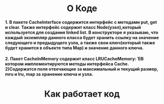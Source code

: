 <h1 align="center">О Коде</h1>
<h4>1. В пакете CacheInterface содержится интерфейс с методами put, get и clear.
Также интерфейс содержит класс Node(узел),который используется для создания linked list.
В конструкторе я указываю, что каждый экземпляр данного класса будет хранить ссылку на значение следующего и предыдущего узла,
а также свои ключ(который также будет хранится в объекте типа Map) и значение данного ключа.</h4>
<h4>2. Пакет CacheInMemory содержит класс LRUCacheMemory:
  1)В котором имплементируются методы интерфейса Cache.
  2)Содержатся поля отвечающие за максимальный и текущий размер, mru и lru, map за хранение ключа и узла. <h4>
  
 <h1 align="center">Как работает код<h1>
  <h4> <h4>
